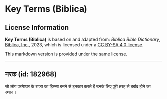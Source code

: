 # Key Terms (Biblica)

## License Information

**Key Terms (Biblica)** is based on and adapted from: _Biblica Bible Dictionary_, [Biblica, Inc.](https://www.biblica.com/), 2023, which is licensed under a [CC BY-SA 4.0 license](https://creativecommons.org/licenses/by-sa/4.0/legalcode.en).

This markdown version is provided under the same license.



--------------------------------

## नरक (id: 182968)

जो लोग परमेश्वर के राज्य का हिस्सा बनने से इनकार करते हैं उनके लिए पूरी तरह से बर्बाद होने का स्थान।


